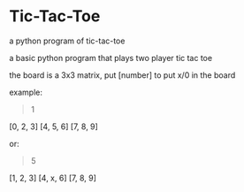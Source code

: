 # Tic-Tac-Toe
a python program of tic-tac-toe

a basic python program that plays two player tic tac toe

the board is a 3x3 matrix, put [number] to put x/0 in the board

example:

> 1

[0, 2, 3]
[4, 5, 6]
[7, 8, 9]

or:

> 5

[1, 2, 3]
[4, x, 6]
[7, 8, 9]
